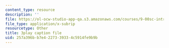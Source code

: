 ```yaml
---
content_type: resource
description: ''
file: https://ol-ocw-studio-app-qa.s3.amazonaws.com/courses/9-00sc-introduction-to-psychology-fall-2011/257a396bb7e4227339334c5914fe9b9b_SjjGiqf96rI.srt
file_type: application/x-subrip
resourcetype: Other
title: 3play caption file
uid: 257a396b-b7e4-2273-3933-4c5914fe9b9b
---
```

